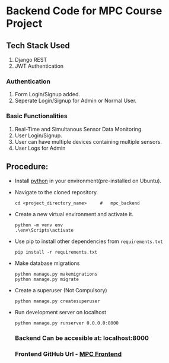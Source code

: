 # Backend Code for MPC Course Project

## Tech Stack Used
1. Django REST
2. JWT Authentication

### Authentication 
1. Form Login/Signup added.
2. Seperate Login/Signup for Admin or Normal User. 

### Basic Functionalities
1. Real-Time and Simultanous Sensor Data Monitoring. 
2. User Login/Signup. 
3. User can have multiple devices containing multiple sensors.
4. User Logs for Admin

## Procedure:
- Install [python](https://www.python.org/downloads/) in your environment(pre-installed on Ubuntu).
- Navigate to the cloned repository.
    ```
    cd <project_directory_name>     #   mpc_backend
    ```
- Create a new virtual environment and activate it.
    ```
    python -m venv env
    .\env\Scripts\activate
    ```
- Use pip to install other dependencies from `requirements.txt`
    ```
    pip install -r requirements.txt
    ```
- Make database migrations
    ```
    python manage.py makemigrations
    python manage.py migrate
    ```
- Create a superuser (Not Compulsory)
    ```
    python manage.py createsuperuser
    ```
- Run development server on localhost
    ```
    python manage.py runserver 0.0.0.0:8000
    ```
   
  ### Backend Can be accesible at: localhost:8000
  ### Frontend GitHub Url - [MPC Frontend](https://github.com/aryan0141/mpc_frontend)
